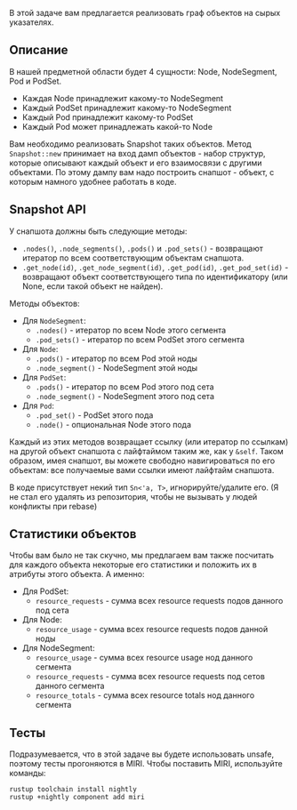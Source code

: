 В этой задаче вам предлагается реализовать граф объектов на сырых указателях.

## Описание

В нашей предметной области будет 4 сущности: Node, NodeSegment, Pod и PodSet.

* Каждая Node принадлежит какому-то NodeSegment
* Каждый PodSet принадлежит какому-то NodeSegment
* Каждый Pod принадлежит какому-то PodSet
* Каждый Pod может принадлежать какой-то Node

Вам необходимо реализовать Snapshot таких объектов. Метод `Snapshot::new`
принимает на вход дамп объектов - набор структур, которые описывают каждый
объект и его взаимосвязи с другими объектами. По этому дампу вам надо
построить снапшот - объект, с которым намного удобнее работать в коде.

## Snapshot API

У снапшота должны быть следующие методы:

* `.nodes()`, `.node_segments()`, `.pods()` и `.pod_sets()` - возвращают
итератор по всем соответствующим объектам снапшота.
* `.get_node(id)`, `.get_node_segment(id)`, `.get_pod(id)`, `.get_pod_set(id)` -
возвращают объект соответствующего типа по идентификатору (или None, если такой
объект не найден).

Методы объектов:
* Для `NodeSegment`:
  * `.nodes()` - итератор по всем Node этого сегмента
  * `.pod_sets()` - итератор по всем PodSet этого сегмента
* Для `Node`:
  * `.pods()` - итератор по всем Pod этой ноды
  * `.node_segment()` - NodeSegment этой ноды
* Для `PodSet`:
  * `.pods()` - итератор по всем Pod этого под сета
  * `.node_segment()` - NodeSegment этого под сета
* Для `Pod`:
  * `.pod_set()` - PodSet этого пода
  * `.node()` - опциональная Node этого пода

Каждый из этих методов возвращает ссылку (или итератор по ссылкам)
на другой объект снапшота с лайфтаймом таким же, как у `&self`.
Таком образом, имея снапшот, вы можете свободно навигироваться
по его объектам: все получаемые вами ссылки имеют лайфтайм снапшота.

В коде присутствует некий тип `Sn<'a, T>`, игнорируйте/удалите его.
(Я не стал его удалять из репозитория, чтобы не вызывать у людей
конфликты при rebase)

## Статистики объектов

Чтобы вам было не так скучно, мы предлагаем вам также посчитать для каждого объекта
некоторые его статистики и положить их в атрибуты этого объекта. А именно:

* Для PodSet:
  * `resource_requests` - сумма всех resource requests подов данного под сета
* Для Node:
  * `resource_usage` - сумма всех resource requests подов данной ноды
* Для NodeSegment:
  * `resource_usage` - сумма всех resource usage нод данного сегмента
  * `resource_requests` - сумма всех resource requests под сетов данного сегмента
  * `resource_totals` - сумма всех resource totals нод данного сегмента

## Тесты

Подразумевается, что в этой задаче вы будете использовать unsafe, поэтому тесты
прогоняются в MIRI. Чтобы поставить MIRI, используйте команды:

```
rustup toolchain install nightly
rustup +nightly component add miri
```
